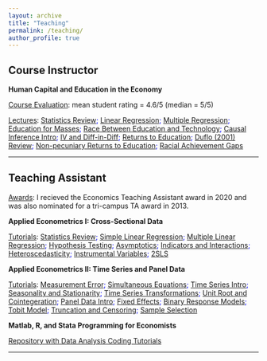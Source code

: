 ```yaml
---
layout: archive
title: "Teaching"
permalink: /teaching/
author_profile: true
---
```


Course Instructor 
---
**Human Capital and Education in the Economy**

<u>Course Evaluation</u>: mean student rating = 4.6/5 (median = 5/5) 

<u>Lectures</u>: <span style="color:blue"> [Statistics Review](https://shaikhhammad.com/files/ECO411/Lecture1StatsReviewAnnotated.pdf); [Linear Regression](https://shaikhhammad.com/files/ECO411/Lecture2LinearRegAnnotated.pdf); [Multiple Regression](https://shaikhhammad.com/files/ECO411/Lecture3MultipleRegAnnotated.pdf); [Education for Masses](https://shaikhhammad.com/files/ECO411/Lecture4EducationforMassesAnnotated.pdf); [Race Between Education and Technology](https://shaikhhammad.com/files/ECO411/lecture5RaceBetweenEducandTechAnnotated.pdf); [Causal Inference Intro](https://shaikhhammad.com/files/ECO411/Lecture6IntroductiontoCausalInference.pdf); [IV and Diff-in-Diff](https://shaikhhammad.com/files/ECO411/Lecture7InstrumentalVariableandDifferenceinDifferencesAnnotated.pdf); [Returns to Education](https://shaikhhammad.com/files/ECO411/Lecture8EducationReturnsAnnotated.pdf); [Duflo (2001) Review](https://shaikhhammad.com/files/ECO411/Lecture9ReturnstoEducationandDiffDiffannotated.pdf); [Non-pecuniary Returns to Education](https://shaikhhammad.com/files/ECO411/Lecture10NonPecuniaryReturnstoEducationAnnotated.pdf); [Racial Achievement Gaps](https://shaikhhammad.com/files/ECO411/Lecture11RacialAchievementGapAnnotated.pdf) </span>

---

Teaching Assistant
---
<u>Awards</u>: I recieved the Economics Teaching Assistant award in 2020 and was also nominated for a tri-campus TA award in 2013. 

**Applied Econometrics I: Cross-Sectional Data**

<u>Tutorials</u>: <span style="color:blue"> [Statistics Review](https://shaikhhammad.com/files/ECO375/StatsReviewAnnotated.pdf); [Simple Linear Regression](https://shaikhhammad.com/files/ECO375/IntroSimpleReg.pdf); [Multiple Linear Regression](https://shaikhhammad.com/files/ECO375/MultipleRegAnnotated.pdf); [Hypothesis Testing](https://shaikhhammad.com/files/ECO375/HypothesisTestingAnnotated.pdf); [Asymptotics](https://shaikhhammad.com/files/ECO375/LLNandCLTAnnotated.pdf); [Indicators and Interactions](https://shaikhhammad.com/files/ECO375/DummyVariableInteractionAnnotated.pdf); [Heteroscedasticity](https://shaikhhammad.com/files/ECO375/HetroRobustSEAnnotated.pdf); [Instrumental Variables](https://shaikhhammad.com/files/ECO375/InstrumentalVariablesAnnotated.pdf); [2SLS](https://shaikhhammad.com/files/ECO375/2SLSAnnotated.pdf) </span>
  
**Applied Econometrics II: Time Series and Panel Data**

<u>Tutorials</u>: <span style="color:blue">[Measurement Error](https://shaikhhammad.com/files/ECO475/MeasurementErrorAnnotated.pdf); [Simultaneous Equations](https://shaikhhammad.com/files/ECO475/SimaltaneousEquationsAnnotated.pdf); [Time Series Intro](https://shaikhhammad.com/files/ECO475/TimeSeriesIntroAnnotated.pdf); [Seasonality and Stationarity](https://shaikhhammad.com/files/ECO475/TimeSeriesSesonalAdjustmentStationarityAnnotated.pdf); [Time Series Transformations](https://shaikhhammad.com/files/ECO475/TimeSeriesTransformationsInferenceAnnotated.pdf); [Unit Root and Cointegeration](https://shaikhhammad.com/files/ECO475/TimeSeriesUnitRootCointegerationAnnotated.pdf); [Panel Data Intro](https://shaikhhammad.com/files/ECO475/PanelDataIntroAnnotated.pdf); [Fixed Effects](https://shaikhhammad.com/files/ECO475/PanelDataFixedEffectsAnnotated.pdf); [Binary Response Models](https://shaikhhammad.com/files/ECO475/BinaryResponseModelAnnotated.pdf); [Tobit Model](https://shaikhhammad.com/files/ECO475/MLEandTobitAnnotated.pdf); [Truncation and Censoring](https://shaikhhammad.com/files/ECO475/TobitCensoredTruncatedAnnotated.pdf); [Sample Selection](https://shaikhhammad.com/files/ECO475/SampleSelectionAnnotated.pdf) </span>


**Matlab, R, and Stata Programming for Economists**

<span style="color:blue">[Repository with Data Analysis Coding Tutorials](https://github.com/hammadshaikhha/Data-Analysis-Coding-Tutorials)</span>

---
